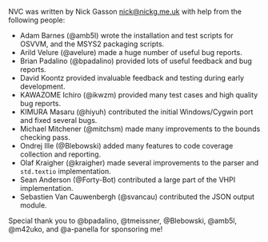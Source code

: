 NVC was written by Nick Gasson <nick@nickg.me.uk> with help from the
following people:

- Adam Barnes (@amb5l) wrote the installation and test scripts for
  OSVVM, and the MSYS2 packaging scripts.
- Arild Velure (@avelure) made a huge number of useful bug reports.
- Brian Padalino (@bpadalino) provided lots of useful feedback and bug
  reports.
- David Koontz provided invaluable feedback and testing during early
  development.
- KAWAZOME Ichiro (@ikwzm) provided many test cases and high quality bug
  reports.
- KIMURA Masaru (@hiyuh) contributed the initial Windows/Cygwin port and
  fixed several bugs.
- Michael Mitchener (@mitchsm) made many improvements to the bounds
  checking pass.
- Ondrej Ille (@Blebowski) added many features to code coverage
  collection and reporting.
- Olaf Kraigher (@kraigher) made several improvements to the parser and
  `std.textio` implementation.
- Sean Anderson (@Forty-Bot) contributed a large part of the VHPI
  implementation.
- Sebastien Van Cauwenbergh (@svancau) contributed the JSON output
  module.

Special thank you to @bpadalino, @tmeissner, @Blebowski, @amb5l,
@m42uko, and @a-panella for sponsoring me!
